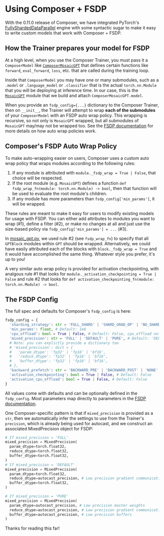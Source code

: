 # Using Composer + FSDP

With the 0.11.0 release of Composer, we have integrated PyTorch's [FullyShardedDataParallel](https://pytorch.org/docs/stable/fsdp.html) engine with some syntactic sugar to make it easy to write custom models that work with Composer + FSDP.

## How the Trainer prepares your model for FSDP
At a high level, when you use the Composer Trainer, you must pass it a `ComposerModel` like [`ComposerMosaicGPT`](./models/mosaic_gpt/mosaic_gpt.py#L190) that defines certain functions like `forward`, `eval_forward`, `loss`, etc. that are called during the training loop.

Inside that `ComposerModel` you may have one or many submodules, such as a `.model` or `.language_model` or `.classifier` that is the actual `torch.nn.Module` that you will be deploying at inference time. In our case, this is the [`MosaicGPT`](./models/mosaic_gpt/mosaic_gpt.py) module that we build and attach `ComposerMosaicGPT.model`.

When you provide an `fsdp_config={...}` dictionary to the Composer Trainer, then on `__init__`, the Trainer will attempt to wrap **each of the submodules** of your `ComposerModel` with an FSDP auto wrap policy. This wrapping is recursive, so not only is `MosaicGPT` wrapped, but all submodules of `MosaicGPT` may/may not be wrapped too. See the [FSDP documentation](https://pytorch.org/docs/stable/fsdp.html) for more details on how auto wrap policies work.


## Composer's FSDP Auto Wrap Policy
To make auto-wrapping easier on users, Composer uses a custom auto wrap policy that wraps modules according to the following rules:
1) If any module is attributed with `module._fsdp_wrap = True | False`, that choice will be respected.
2) If the root module (e.g. `MosaicGPT`) defines a function `def fsdp_wrap_fn(module: torch.nn.Module) -> bool`, then that function will be used to evaluate the root module's children.
3) If any module has more parameters than `fsdp_config['min_params']`, it will be wrapped.

These rules are meant to make it easy for users to modify existing models for usage with FSDP. You can either add attributes to modules you want to wrap (#1), define a filter (#2), or make no changes at all and just use the size-based policy via `fsdp_config['min_params'] = ...` (#3).

In [mosaic_gpt.py](./models/mosaic_gpt/mosaic_gpt.py), we used rule #2 (see `fsdp_wrap_fn`) to specify that all `GPTBlock` modules within `GPT` should be wrapped. Alternatively, we could have easily attributed each of the blocks with `block._fsdp_wrap = True` and it would have accomplished the same thing. Whatever style you prefer, it's up to you!

A very similar auto wrap policy is provided for activation checkpointing, with analgous rule #1 that looks for `module._activation_checkpointing = True | False` and rule #2 that looks for `def activation_checkpointing_fn(module: torch.nn.Module) -> bool`.

## The FSDP Config
The full spec and defaults for Composer's `fsdp_config` is here:
```python
fsdp_config = {
  'sharding_strategy': str = 'FULL_SHARD' | 'SHARD_GRAD_OP' | 'NO_SHARD', # Default: 'FULL_SHARD'
  'min_params': float, # Default: 1e8
  'cpu_offload': bool = True | False, # Default: False, cpu_offload not supported yet
  'mixed_precision': str = 'FULL' | 'DEFAULT' | 'PURE', # Default: 'DEFAULT'
  # Note: you can explictly provide a dictionary too
  # 'mixed_precision': dict = {
  #   'param_dtype': 'fp32' | 'fp16' | 'bf16',
  #   'reduce_dtype': 'fp32' | 'fp16' | 'bf16',
  #   'buffer_dtype': 'fp32' | 'fp16' | 'bf16',
  # },
  'backward_prefetch': str = 'BACKWARD_PRE' | 'BACKWARD_POST' | 'NONE', # Default: 'BACKWARD_POST'
  'activation_checkpointing': bool = True | False, # Default: False
  'activation_cpu_offload': bool = True | False, # Default: False
}
```

All values come with defaults and can be optionally defined in the `fsdp_config`. Most parameters map directly to parameters in the [FSDP documentation](https://pytorch.org/docs/stable/fsdp.html#torch.distributed.fsdp.FullyShardedDataParallel).

One Composer-specific pattern is that if `mixed_precision` is provided as a `str`, then we automatically infer the settings to use from the Trainer's `precision`, which is already being used for autocast, and we construct an associated MixedPrecision object for FSDP:

```python
# If mixed_precision = 'FULL'
mixed_precision = MixedPrecision(
  param_dtype=torch.float32,
  reduce_dtype=torch.float32,
  buffer_dtype=torch.float32,
)
# If mixed_precision = 'DEFAULT'
mixed_precision = MixedPrecision(
  param_dtype=torch.float32,
  reduce_dtype=autocast_precision, # Low precision gradient communication
  buffer_dtype=torch.float32,
)

# If mixed_precision = 'PURE'
mixed_precision = MixedPrecision(
  param_dtype=autocast_precision, # Low precision master weights
  reduce_dtype=autocast_precision, # Low precision gradient communication
  buffer_dtype=autocast_precision, # Low precision buffers
)
```

Thanks for reading this far!
